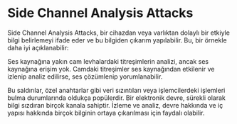 # Side Channel Analysis Attacks

Side Channel Analysis Attacks, bir cihazdan veya varlıktan dolaylı bir etkiyle bilgi belirlemeyi ifade eder ve bu bilgiden çıkarım yapılabilir. Bu, bir örnekle daha iyi açıklanabilir:

Ses kaynağına yakın cam levhalardaki titreşimlerin analizi, ancak ses kaynağına erişim yok. Camdaki titreşimler ses kaynağından etkilenir ve izlenip analiz edilirse, ses çözümlenip yorumlanabilir.

Bu saldırılar, özel anahtarlar gibi veri sızıntıları veya işlemcilerdeki işlemleri bulma durumlarında oldukça popülerdir. Bir elektronik devre, sürekli olarak bilgi sızdıran birçok kanala sahiptir. İzleme ve analiz, devre hakkında ve iç yapısı hakkında birçok bilginin ortaya çıkarılması için faydalı olabilir.
